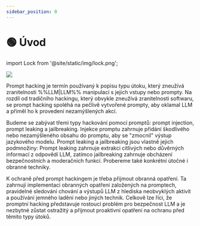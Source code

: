 ```yaml
---
sidebar_position: 0
---
```




# 🟢 Úvod

import Lock from '@site/static/img/lock.png';

<div style={{textAlign: 'center'}}>
  <img src={Lock} style={{width:"30%"}}/>

</div>


Prompt hacking je termín používaný k popisu typu útoku, který zneužívá zranitelnosti %%LLM|LLM%% manipulací s jejich vstupy nebo prompty. Na rozdíl od tradičního hackingu, který obvykle zneužívá zranitelnosti softwaru, se prompt hacking spoléhá na pečlivě vytvořené prompty, aby oklamal LLM a přiměl ho k provedení nezamýšlených akcí.

Budeme se zabývat třemi typy hackování pomocí promptů: prompt injection, prompt leaking a jailbreaking. Injekce promptu zahrnuje přidání škodlivého nebo nezamýšleného obsahu do promptu, aby se "zmocnil" výstup jazykového modelu. Prompt leaking a jailbreaking jsou vlastně jejich podmnožiny: Prompt leaking zahrnuje extrakci citlivých nebo důvěrných informací z odpovědí LLM, zatímco jailbreaking zahrnuje obcházení bezpečnostních a moderačních funkcí. Probereme také konkrétní útočné i obranné techniky.

K ochraně před prompt hackingem je třeba přijmout obranná opatření. Ta zahrnují implementaci obranných opatření založených na promptech, pravidelné sledování chování a výstupů LLM z hlediska neobvyklých aktivit a používání jemného ladění nebo jiných technik. Celkově lze říci, že promptní hacking představuje rostoucí problém pro bezpečnost LLM a je nezbytné zůstat ostražitý a přijmout proaktivní opatření na ochranu před těmito typy útoků.